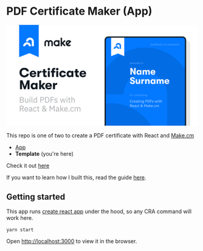 # PDF Certificate Maker (App)

<img src="https://raw.githubusercontent.com/jamesrplee/certificate-app/main/public/og-image.png">

<br/>

This repo is one of two to create a PDF certificate with React and [Make.cm](https://make.cm)

- [App](https://github.com/jamesrplee/certificate-app)
- **Template** (you're here)

Check it out [here](https://certificate.make.cm/)

If you want to learn how I built this, read the guide [here](https://make.cm/blog/make-a-pdf-certificate).

## Getting started

This app runs [create react app](https://create-react-app.dev/docs/getting-started) under the hood, so any CRA command will work here.

```
yarn start
```
Open [http://localhost:3000](http://localhost:3000) to view it in the browser.
